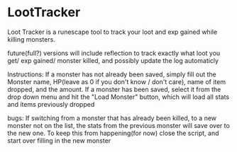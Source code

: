 LootTracker
===========

Loot Tracker is a runescape tool to track your loot and exp gained while killing monsters.

future(full?) versions will include reflection to track exactly what loot you get/ exp gained/ monster killed, and possibly update the log automaticly

Instructions:
  If a monster has not already been saved, simply fill out the Monster name, HP(leave as 0 if you don't know / don't care), name of item dropped, and the amount.
  If a monster has been saved, select it from the drop down menu and hit the "Load Monster" button, which will load all stats and items previously dropped

bugs:
  If switching from a monster that has already been killed, to a new monster not on the list, the stats from the previous monster will save over to the new one. To keep this from happening(for now) close the script, and start over filling in the new monster

